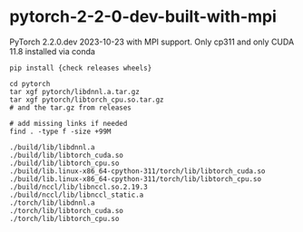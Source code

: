 # pytorch-2-2-0-dev-built-with-mpi
PyTorch 2.2.0.dev 2023-10-23 with MPI support. Only cp311 and only CUDA 11.8 installed via conda

```
pip install {check releases wheels}
```

```
cd pytorch
tar xgf pytorch/libdnnl.a.tar.gz
tar xgf pytorch/libtorch_cpu.so.tar.gz
# and the tar.gz from releases

# add missing links if needed
find . -type f -size +99M

./build/lib/libdnnl.a
./build/lib/libtorch_cuda.so
./build/lib/libtorch_cpu.so
./build/lib.linux-x86_64-cpython-311/torch/lib/libtorch_cuda.so
./build/lib.linux-x86_64-cpython-311/torch/lib/libtorch_cpu.so
./build/nccl/lib/libnccl.so.2.19.3
./build/nccl/lib/libnccl_static.a
./torch/lib/libdnnl.a
./torch/lib/libtorch_cuda.so
./torch/lib/libtorch_cpu.so
```

